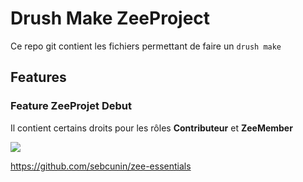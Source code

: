 # Drush Make ZeeProject

Ce repo git contient les fichiers permettant de faire un `drush make`


## Features

### Feature ZeeProjet Debut
Il contient certains droits pour les rôles **Contributeur** et **ZeeMember**




![](https://dl.dropboxusercontent.com/u/17091715/ZeeEssentials-Logo.jpg)

https://github.com/sebcunin/zee-essentials
